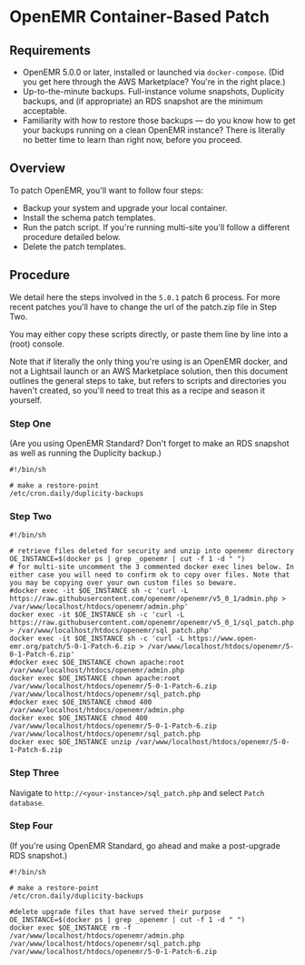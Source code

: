# OpenEMR Container-Based Patch

## Requirements

 * OpenEMR 5.0.0 or later, installed or launched via `docker-compose`. (Did you get here through the AWS Marketplace? You're in the right place.)
 * Up-to-the-minute backups. Full-instance volume snapshots, Duplicity backups, and (if appropriate) an RDS snapshot are the minimum acceptable.
 * Familiarity with how to restore those backups &mdash; do you know how to get your backups running on a clean OpenEMR instance? There is literally no better time to learn than right now, before you proceed.

## Overview

To patch OpenEMR, you'll want to follow four steps:
 * Backup your system and upgrade your local container.
 * Install the schema patch templates.
 * Run the patch script. If you're running multi-site you'll follow a different procedure detailed below.
 * Delete the patch templates.

## Procedure

We detail here the steps involved in the `5.0.1` patch 6 process. For more recent patches you'll have to change the url of the patch.zip file in Step Two.

You may either copy these scripts directly, or paste them line by line into a (root) console.

Note that if literally the only thing you're using is an OpenEMR docker, and not a Lightsail launch or an AWS Marketplace solution, then this document outlines the general steps to take, but refers to scripts and directories you haven't created, so you'll need to treat this as a recipe and season it yourself.

### Step One

(Are you using OpenEMR Standard? Don't forget to make an RDS snapshot as well as running the Duplicity backup.)

```
#!/bin/sh

# make a restore-point
/etc/cron.daily/duplicity-backups

```

### Step Two

```
#!/bin/sh

# retrieve files deleted for security and unzip into openemr directory
OE_INSTANCE=$(docker ps | grep _openemr | cut -f 1 -d " ")
# for multi-site uncomment the 3 commented docker exec lines below. In either case you will need to confirm ok to copy over files. Note that you may be copying over your own custom files so beware.
#docker exec -it $OE_INSTANCE sh -c 'curl -L https://raw.githubusercontent.com/openemr/openemr/v5_0_1/admin.php > /var/www/localhost/htdocs/openemr/admin.php'
docker exec -it $OE_INSTANCE sh -c 'curl -L https://raw.githubusercontent.com/openemr/openemr/v5_0_1/sql_patch.php > /var/www/localhost/htdocs/openemr/sql_patch.php'
docker exec -it $OE_INSTANCE sh -c 'curl -L https://www.open-emr.org/patch/5-0-1-Patch-6.zip > /var/www/localhost/htdocs/openemr/5-0-1-Patch-6.zip'
#docker exec $OE_INSTANCE chown apache:root /var/www/localhost/htdocs/openemr/admin.php 
docker exec $OE_INSTANCE chown apache:root /var/www/localhost/htdocs/openemr/5-0-1-Patch-6.zip /var/www/localhost/htdocs/openemr/sql_patch.php
#docker exec $OE_INSTANCE chmod 400 /var/www/localhost/htdocs/openemr/admin.php 
docker exec $OE_INSTANCE chmod 400 /var/www/localhost/htdocs/openemr/5-0-1-Patch-6.zip /var/www/localhost/htdocs/openemr/sql_patch.php
docker exec $OE_INSTANCE unzip /var/www/localhost/htdocs/openemr/5-0-1-Patch-6.zip
```

### Step Three

Navigate to `http://<your-instance>/sql_patch.php` and select `Patch database`.

### Step Four

(If you're using OpenEMR Standard, go ahead and make a post-upgrade RDS snapshot.)

```
#!/bin/sh

# make a restore-point
/etc/cron.daily/duplicity-backups

#delete upgrade files that have served their purpose
OE_INSTANCE=$(docker ps | grep _openemr | cut -f 1 -d " ")
docker exec $OE_INSTANCE rm -f /var/www/localhost/htdocs/openemr/admin.php /var/www/localhost/htdocs/openemr/sql_patch.php /var/www/localhost/htdocs/openemr/5-0-1-Patch-6.zip
```
